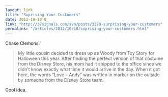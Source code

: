```yaml
---
layout: link
title: "Suprising Your Customers"
date: 2012-10-18 0
link: "http://37signals.com/svn/posts/3270-surprising-your-customers"
permalink: "/articles/2012/10/18/suprising-your-customers.html"
---
```


Chase Clemons:

> My little cousin decided to dress up as Woody from Toy Story for Halloween this year. After finding the perfect version of that costume from the Disney Store, his mom had it shipped to the office since we didn’t know exactly what time it would arrive in the day. When it got here, the words “Love – Andy” was written in marker on the outside by someone from the Disney Store team.

Cool idea.
